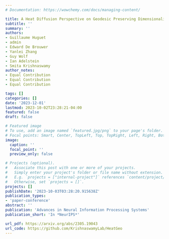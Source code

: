 ```yaml
---
# Documentation: https://wowchemy.com/docs/managing-content/

title: A Heat Diffusion Perspective on Geodesic Preserving Dimensionality Reduction
subtitle: ''
summary: ''
authors:
- Guillaume Huguet
- admin
- Edward De Brouwer
- Yanlei Zhang
- Guy Wolf
- Ian Adelstein
- Smita Krishnaswamy
author_notes:
- Equal Contribution
- Equal Contribution
- Equal Contribution

tags: []
categories: []
date: '2023-12-01'
lastmod: 2023-10-02T23:28:21-04:00
featured: false
draft: false

# Featured image
# To use, add an image named `featured.jpg/png` to your page's folder.
# Focal points: Smart, Center, TopLeft, Top, TopRight, Left, Right, BottomLeft, Bottom, BottomRight.
image:
  caption: ''
  focal_point: ''
  preview_only: false

# Projects (optional).
#   Associate this post with one or more of your projects.
#   Simply enter your project's folder or file name without extension.
#   E.g. `projects = ["internal-project"]` references `content/project/deep-learning/index.md`.
#   Otherwise, set `projects = []`.
projects: []
publishDate: '2023-10-03T03:28:20.915638Z'
publication_types:
- 'paper-conference'
abstract: ''
publication: 'Advances in Neural Information Processing Systems'
publication_short: 'In *NeurIPS*'

url_pdf: https://arxiv.org/abs/2305.19043
url_code: https://github.com/KrishnaswamyLab/HeatGeo
---
```

